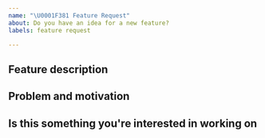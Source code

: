 ```yaml
---
name: "\U0001F381 Feature Request"
about: Do you have an idea for a new feature?
labels: feature request

---
```

<!--
Thanks for requesting a feature 🙌 ❤️

Before opening a new issue, please make sure that we do not have any duplicates already open. You can ensure this by searching the issue list for this repository. If there is a duplicate, please close your issue and add a comment to the existing issue instead.
-->

## Feature description

<!---
Provide a detailed description of the feature or improvement you are proposing. What specific solution would you like? What is the expected behaviour?

Add any other context, screenshots, or code snippets about the feature request here as well.
-->

## Problem and motivation
<!---
Why is this change important to you? What is the problem this feature would solve? How would you use it? How can it benefit other users?
-->

## Is this something you're interested in working on

<!--- Yes or No -->
